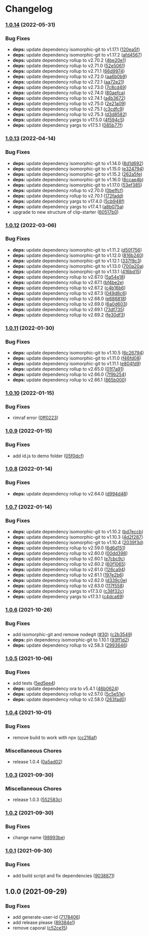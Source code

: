 # Changelog

### [1.0.14](https://github.com/donkeyclip/cli/compare/v1.0.13...v1.0.14) (2022-05-31)


### Bug Fixes

* **deps:** update dependency isomorphic-git to v1.17.1 ([120ea5f](https://github.com/donkeyclip/cli/commit/120ea5feb774e4b4c7d01dccbfa5bb56dea36419))
* **deps:** update dependency isomorphic-git to v1.17.2 ([afd4567](https://github.com/donkeyclip/cli/commit/afd4567326b43d02cfe65dc4c890d0942b7f1f92))
* **deps:** update dependency rollup to v2.70.2 ([4be20e1](https://github.com/donkeyclip/cli/commit/4be20e1ff4abc1c9d874b1ddfa47a35e22632551))
* **deps:** update dependency rollup to v2.71.0 ([52e5061](https://github.com/donkeyclip/cli/commit/52e50618af314c2e8dcd286c638c6ab7bae9189f))
* **deps:** update dependency rollup to v2.71.1 ([66d9974](https://github.com/donkeyclip/cli/commit/66d9974215d7a0b85eae1b5739e740d42033e1f4))
* **deps:** update dependency rollup to v2.72.0 ([aa6b0b9](https://github.com/donkeyclip/cli/commit/aa6b0b9769c9539ef7bd3d61f0588208dab23f18))
* **deps:** update dependency rollup to v2.72.1 ([aa72e21](https://github.com/donkeyclip/cli/commit/aa72e2133003bde1e39811bd8e98966642210857))
* **deps:** update dependency rollup to v2.73.0 ([7c8cd49](https://github.com/donkeyclip/cli/commit/7c8cd49c5461f18f3448afff86f3fc91402bd746))
* **deps:** update dependency rollup to v2.74.0 ([80aefca](https://github.com/donkeyclip/cli/commit/80aefca0764ad8aca14086f44d21ba1c506b1b62))
* **deps:** update dependency rollup to v2.74.1 ([a4b3672](https://github.com/donkeyclip/cli/commit/a4b36726d747a6ee4eeeda563a1f8641af91dae6))
* **deps:** update dependency rollup to v2.75.0 ([2e21a09](https://github.com/donkeyclip/cli/commit/2e21a09defd2b81cb938357d36714584d188a428))
* **deps:** update dependency rollup to v2.75.1 ([c3cdfc9](https://github.com/donkeyclip/cli/commit/c3cdfc9f5f320f9c5d30daf29ec645ca1ebcf5de))
* **deps:** update dependency rollup to v2.75.3 ([d3d8582](https://github.com/donkeyclip/cli/commit/d3d858207a7abed81789d9e11013af38762c068a))
* **deps:** update dependency yargs to v17.5.0 ([4f594c5](https://github.com/donkeyclip/cli/commit/4f594c5c2334144306cd05bf0090c45714b08c6f))
* **deps:** update dependency yargs to v17.5.1 ([085b77f](https://github.com/donkeyclip/cli/commit/085b77f50b55b9c0893d2bfc00c38c536de6e26f))

### [1.0.13](https://github.com/donkeyclip/cli/compare/v1.0.12...v1.0.13) (2022-04-14)


### Bug Fixes

* **deps:** update dependency isomorphic-git to v1.14.0 ([8d1d692](https://github.com/donkeyclip/cli/commit/8d1d692111a5b8b70cadea7ec5387e8e831dbdc0))
* **deps:** update dependency isomorphic-git to v1.15.0 ([e324794](https://github.com/donkeyclip/cli/commit/e324794ddf8aed7e8009c46bafbfece93db54fdc))
* **deps:** update dependency isomorphic-git to v1.15.2 ([262a5fe](https://github.com/donkeyclip/cli/commit/262a5fee5d7efa008efe76063c1c62287551eafe))
* **deps:** update dependency isomorphic-git to v1.16.0 ([8ccae4b](https://github.com/donkeyclip/cli/commit/8ccae4b9d43b996ecce62d5c8672fd7697f162db))
* **deps:** update dependency isomorphic-git to v1.17.0 ([53ef385](https://github.com/donkeyclip/cli/commit/53ef385efc217d4bd9f7e9e3d7a393288b56c414))
* **deps:** update dependency rollup to v2.70.0 ([0beffcf](https://github.com/donkeyclip/cli/commit/0beffcfebc8e37a448e045e2427904c77ecdde13))
* **deps:** update dependency rollup to v2.70.1 ([172fadd](https://github.com/donkeyclip/cli/commit/172fadd93c55cab33ef7225c86951bbf4a70c5ce))
* **deps:** update dependency yargs to v17.4.0 ([5cb948f](https://github.com/donkeyclip/cli/commit/5cb948fa3dc57285f946511bd86af19b1dad55df))
* **deps:** update dependency yargs to v17.4.1 ([a8b075a](https://github.com/donkeyclip/cli/commit/a8b075a7e2c166d246006116dee67a184f1bdb56))
* upgrade to new structure of clip-starter ([60517b0](https://github.com/donkeyclip/cli/commit/60517b0e23388b670911bbea157dc3373c4bf376))

### [1.0.12](https://www.github.com/donkeyclip/cli/compare/v1.0.11...v1.0.12) (2022-03-06)


### Bug Fixes

* **deps:** update dependency isomorphic-git to v1.11.2 ([d50f756](https://www.github.com/donkeyclip/cli/commit/d50f756d8a06816e2282d11d0435514d0bb5035a))
* **deps:** update dependency isomorphic-git to v1.12.0 ([816b240](https://www.github.com/donkeyclip/cli/commit/816b240128ab86ef602663f10c21fa9d3aefa000))
* **deps:** update dependency isomorphic-git to v1.12.1 ([337f8c3](https://www.github.com/donkeyclip/cli/commit/337f8c3dc879749e353404d72ddd1d50968500ca))
* **deps:** update dependency isomorphic-git to v1.13.0 ([700a20a](https://www.github.com/donkeyclip/cli/commit/700a20ac0c6a775d63bbb8ad3f33212ed835f404))
* **deps:** update dependency isomorphic-git to v1.13.1 ([416bd15](https://www.github.com/donkeyclip/cli/commit/416bd15872c33e82cbeff9404d245df399a11ae7))
* **deps:** update dependency rollup to v2.67.0 ([5a54e18](https://www.github.com/donkeyclip/cli/commit/5a54e18e0139667c6742c4c8ba9e404b00286f37))
* **deps:** update dependency rollup to v2.67.1 ([bf4be2e](https://www.github.com/donkeyclip/cli/commit/bf4be2eed6bd4fdf3b4db36e73e3639b95c8a8a8))
* **deps:** update dependency rollup to v2.67.2 ([c4b16b6](https://www.github.com/donkeyclip/cli/commit/c4b16b6a0c5fbea7c1f1c51917e8eb748246dd1f))
* **deps:** update dependency rollup to v2.67.3 ([049d8c6](https://www.github.com/donkeyclip/cli/commit/049d8c6801b0f9317e8017bbddf7cb4cfb2a9057))
* **deps:** update dependency rollup to v2.68.0 ([e686818](https://www.github.com/donkeyclip/cli/commit/e686818a5a2940a5a23122b0d0483993e905560f))
* **deps:** update dependency rollup to v2.69.0 ([6a0d603](https://www.github.com/donkeyclip/cli/commit/6a0d603487442575e4fbb6290fffe1aaf62f31a3))
* **deps:** update dependency rollup to v2.69.1 ([73df735](https://www.github.com/donkeyclip/cli/commit/73df735fc29e0b1136f14b17082550e42cfaed71))
* **deps:** update dependency rollup to v2.69.2 ([fe30df3](https://www.github.com/donkeyclip/cli/commit/fe30df3c7b97ec3df7a6361a6e701d8a508930b9))

### [1.0.11](https://www.github.com/donkeyclip/cli/compare/v1.0.10...v1.0.11) (2022-01-30)


### Bug Fixes

* **deps:** update dependency isomorphic-git to v1.10.5 ([6c26794](https://www.github.com/donkeyclip/cli/commit/6c267945bc2fcbbb68194577cf0904c6685ec122))
* **deps:** update dependency isomorphic-git to v1.11.0 ([f46fd08](https://www.github.com/donkeyclip/cli/commit/f46fd08f5481776a8ebed31638c6766c204b6f68))
* **deps:** update dependency isomorphic-git to v1.11.1 ([e804fd9](https://www.github.com/donkeyclip/cli/commit/e804fd9553d497b06c406f4b10e55035e93964eb))
* **deps:** update dependency rollup to v2.65.0 ([01f7a91](https://www.github.com/donkeyclip/cli/commit/01f7a91d87cb98ee759ed7bc9302b4f5a6d29468))
* **deps:** update dependency rollup to v2.66.0 ([7f9b254](https://www.github.com/donkeyclip/cli/commit/7f9b25491e164f3797ed116e7b62bb4764a7e48d))
* **deps:** update dependency rollup to v2.66.1 ([865b000](https://www.github.com/donkeyclip/cli/commit/865b00023e0947f8d3f204d93421306bd056e024))

### [1.0.10](https://www.github.com/donkeyclip/cli/compare/v1.0.9...v1.0.10) (2022-01-15)


### Bug Fixes

* rimraf error ([0ff0223](https://www.github.com/donkeyclip/cli/commit/0ff0223377d8d7351122cc30ba24adfbfecc1326))

### [1.0.9](https://www.github.com/donkeyclip/cli/compare/v1.0.8...v1.0.9) (2022-01-15)


### Bug Fixes

* add id.js to demo folder ([05f0dcf](https://www.github.com/donkeyclip/cli/commit/05f0dcf9fad344f432425508c6ba0d46554ee12f))

### [1.0.8](https://www.github.com/donkeyclip/cli/compare/v1.0.7...v1.0.8) (2022-01-14)


### Bug Fixes

* **deps:** update dependency rollup to v2.64.0 ([d994d48](https://www.github.com/donkeyclip/cli/commit/d994d489302f9de14f10065ddc6ed43c86c2b8b0))

### [1.0.7](https://www.github.com/donkeyclip/cli/compare/v1.0.6...v1.0.7) (2022-01-14)


### Bug Fixes

* **deps:** update dependency isomorphic-git to v1.10.2 ([bd7eccb](https://www.github.com/donkeyclip/cli/commit/bd7eccbbbc5b7242f7153bf6d4b2d4633a22d009))
* **deps:** update dependency isomorphic-git to v1.10.3 ([4d2f287](https://www.github.com/donkeyclip/cli/commit/4d2f2873a491b4701cfc7c91e9dea0996d6d3e41))
* **deps:** update dependency isomorphic-git to v1.10.4 ([2039f3d](https://www.github.com/donkeyclip/cli/commit/2039f3ded4bc8d3ec5052d6a44d42ecc7d7d2bfa))
* **deps:** update dependency rollup to v2.59.0 ([6d6d151](https://www.github.com/donkeyclip/cli/commit/6d6d151347074a9884b3b362913677a09d5482d5))
* **deps:** update dependency rollup to v2.60.0 ([00dd398](https://www.github.com/donkeyclip/cli/commit/00dd39860f86505862cac646916fec5d4ff1295e))
* **deps:** update dependency rollup to v2.60.1 ([e7cbc9c](https://www.github.com/donkeyclip/cli/commit/e7cbc9c89384dcb11c74cb5f90c344732fe78eeb))
* **deps:** update dependency rollup to v2.60.2 ([60f1065](https://www.github.com/donkeyclip/cli/commit/60f10651d06fd73cf52fcef8b727bd97024ee6e5))
* **deps:** update dependency rollup to v2.61.0 ([126ca94](https://www.github.com/donkeyclip/cli/commit/126ca94dfb803717685ca2ba478e4120384987b3))
* **deps:** update dependency rollup to v2.61.1 ([197e2b6](https://www.github.com/donkeyclip/cli/commit/197e2b63d8e308e8e2163eaf438dc1e219223eef))
* **deps:** update dependency rollup to v2.62.0 ([d339c0e](https://www.github.com/donkeyclip/cli/commit/d339c0e477806bd9b34de9b0f61ae3b23be1f29d))
* **deps:** update dependency rollup to v2.63.0 ([117f558](https://www.github.com/donkeyclip/cli/commit/117f558de4a2f766fcdaac893ebc40ed57caa4cf))
* **deps:** update dependency yargs to v17.3.0 ([c38f32c](https://www.github.com/donkeyclip/cli/commit/c38f32c4ba75ee71990a68f06243413fe53f09a1))
* **deps:** update dependency yargs to v17.3.1 ([c4dca69](https://www.github.com/donkeyclip/cli/commit/c4dca6961a6bf8b59cd0696d897ad0f576923d4e))

### [1.0.6](https://www.github.com/donkeyclip/cli/compare/v1.0.5...v1.0.6) (2021-10-26)


### Bug Fixes

* add isomorphic-git and remove nodegit ([#30](https://www.github.com/donkeyclip/cli/issues/30)) ([c2b3549](https://www.github.com/donkeyclip/cli/commit/c2b3549b35b288951ec0d6526565faa1f8acda1d))
* **deps:** pin dependency isomorphic-git to 1.10.1 ([93ff1d2](https://www.github.com/donkeyclip/cli/commit/93ff1d2db42c26f22ae153fe354a451faa321019))
* **deps:** update dependency rollup to v2.58.3 ([2993646](https://www.github.com/donkeyclip/cli/commit/29936461c3ac2f87b8a95073670ce7a75e49a6f2))

### [1.0.5](https://www.github.com/donkeyclip/cli/compare/v1.0.4...v1.0.5) (2021-10-06)


### Bug Fixes

* add tests ([5ed5ee4](https://www.github.com/donkeyclip/cli/commit/5ed5ee40a32b6c7fee7a6c4202982b2ad43e6998))
* **deps:** update dependency ora to v5.4.1 ([46b0624](https://www.github.com/donkeyclip/cli/commit/46b0624ea071fbf96b95f7747dec01bda89bb0a5))
* **deps:** update dependency rollup to v2.57.0 ([5c5e51e](https://www.github.com/donkeyclip/cli/commit/5c5e51ea042260663ece19801172e60b945a6c42))
* **deps:** update dependency rollup to v2.58.0 ([263fad0](https://www.github.com/donkeyclip/cli/commit/263fad04f0b1cac40e31cf55250574b11595299b))

### [1.0.4](https://www.github.com/donkeyclip/cli/compare/v1.0.3...v1.0.4) (2021-10-01)


### Bug Fixes

* remove build to work with npx ([cc216af](https://www.github.com/donkeyclip/cli/commit/cc216af187b4ac95e062460c00264dbbfbb52169))


### Miscellaneous Chores

* release 1.0.4 ([0a5ad02](https://www.github.com/donkeyclip/cli/commit/0a5ad027efa9485217d6cc4f0c50b5ee991e6122))

### [1.0.3](https://www.github.com/donkeyclip/cli/compare/v1.0.2...v1.0.3) (2021-09-30)


### Miscellaneous Chores

* release 1.0.3 ([552583c](https://www.github.com/donkeyclip/cli/commit/552583c7efb02320f1d19e85d0277205020fd823))

### [1.0.2](https://www.github.com/donkeyclip/cli/compare/v1.0.1...v1.0.2) (2021-09-30)


### Bug Fixes

* change name ([98993be](https://www.github.com/donkeyclip/cli/commit/98993bed8ed1638b95cf9fdd69cff423d808db51))

### [1.0.1](https://www.github.com/donkeyclip/motorcortex-cli/compare/v1.0.0...v1.0.1) (2021-09-30)


### Bug Fixes

* add build script and fix dependencies ([9038871](https://www.github.com/donkeyclip/motorcortex-cli/commit/9038871756d4daa5242c1879a302f681dde7b631))

## 1.0.0 (2021-09-29)


### Bug Fixes

* add generate-user-id ([7178406](https://www.github.com/donkeyclip/motorcortex-cli/commit/7178406625c5545c44bc655f8c33cdbc436582c3))
* add release please ([89384e1](https://www.github.com/donkeyclip/motorcortex-cli/commit/89384e13e3b259b35505d736763c09123608f09a))
* remove caporal ([c52ce15](https://www.github.com/donkeyclip/motorcortex-cli/commit/c52ce159464d792708868474b28ce28c50076804))
